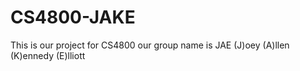 # CS4800-JAKE
This is our project for CS4800 our group name is JAE (J)oey (A)llen (K)ennedy (E)lliott
